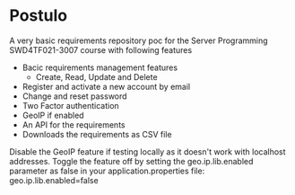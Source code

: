# Postulo
A very basic requirements repository poc for the Server Programming SWD4TF021-3007 course  with following features

- Bacic requirements management features
  - Create, Read, Update and Delete
- Register and activate a new account by email
- Change and reset password
- Two Factor authentication
- GeoIP if enabled
- An API for the requirements
- Downloads the requirements as CSV file

Disable the GeoIP feature if testing locally as it doesn't work with localhost addresses. 
Toggle the feature off by setting the geo.ip.lib.enabled parameter as false in your application.properties file: 
geo.ip.lib.enabled=false
